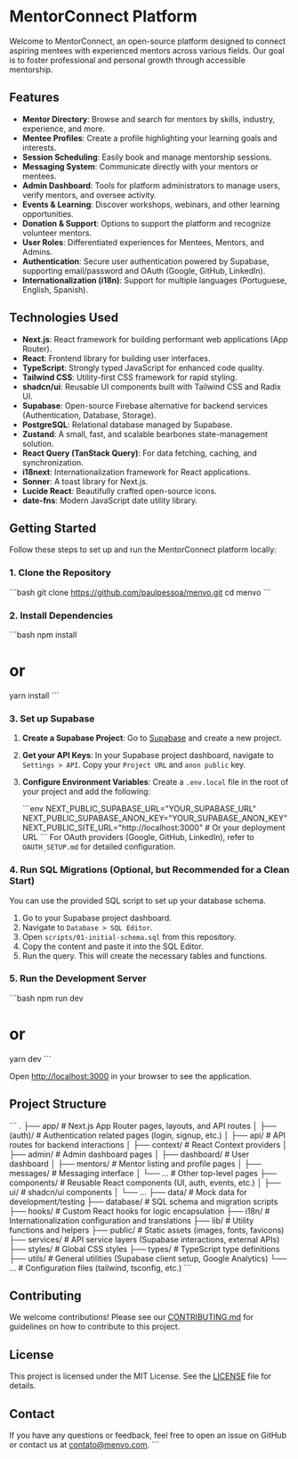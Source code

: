 # MentorConnect Platform

Welcome to MentorConnect, an open-source platform designed to connect aspiring mentees with experienced mentors across various fields. Our goal is to foster professional and personal growth through accessible mentorship.

## Features

*   **Mentor Directory**: Browse and search for mentors by skills, industry, experience, and more.
*   **Mentee Profiles**: Create a profile highlighting your learning goals and interests.
*   **Session Scheduling**: Easily book and manage mentorship sessions.
*   **Messaging System**: Communicate directly with your mentors or mentees.
*   **Admin Dashboard**: Tools for platform administrators to manage users, verify mentors, and oversee activity.
*   **Events & Learning**: Discover workshops, webinars, and other learning opportunities.
*   **Donation & Support**: Options to support the platform and recognize volunteer mentors.
*   **User Roles**: Differentiated experiences for Mentees, Mentors, and Admins.
*   **Authentication**: Secure user authentication powered by Supabase, supporting email/password and OAuth (Google, GitHub, LinkedIn).
*   **Internationalization (i18n)**: Support for multiple languages (Portuguese, English, Spanish).

## Technologies Used

*   **Next.js**: React framework for building performant web applications (App Router).
*   **React**: Frontend library for building user interfaces.
*   **TypeScript**: Strongly typed JavaScript for enhanced code quality.
*   **Tailwind CSS**: Utility-first CSS framework for rapid styling.
*   **shadcn/ui**: Reusable UI components built with Tailwind CSS and Radix UI.
*   **Supabase**: Open-source Firebase alternative for backend services (Authentication, Database, Storage).
*   **PostgreSQL**: Relational database managed by Supabase.
*   **Zustand**: A small, fast, and scalable bearbones state-management solution.
*   **React Query (TanStack Query)**: For data fetching, caching, and synchronization.
*   **i18next**: Internationalization framework for React applications.
*   **Sonner**: A toast library for Next.js.
*   **Lucide React**: Beautifully crafted open-source icons.
*   **date-fns**: Modern JavaScript date utility library.

## Getting Started

Follow these steps to set up and run the MentorConnect platform locally:

### 1. Clone the Repository

\`\`\`bash
git clone https://github.com/paulpessoa/menvo.git
cd menvo
\`\`\`

### 2. Install Dependencies

\`\`\`bash
npm install
# or
yarn install
\`\`\`

### 3. Set up Supabase

1.  **Create a Supabase Project**: Go to [Supabase](https://supabase.com/) and create a new project.
2.  **Get your API Keys**: In your Supabase project dashboard, navigate to `Settings > API`. Copy your `Project URL` and `anon public` key.
3.  **Configure Environment Variables**: Create a `.env.local` file in the root of your project and add the following:

    \`\`\`env
    NEXT_PUBLIC_SUPABASE_URL="YOUR_SUPABASE_URL"
    NEXT_PUBLIC_SUPABASE_ANON_KEY="YOUR_SUPABASE_ANON_KEY"
    NEXT_PUBLIC_SITE_URL="http://localhost:3000" # Or your deployment URL
    \`\`\`
    For OAuth providers (Google, GitHub, LinkedIn), refer to `OAUTH_SETUP.md` for detailed configuration.

### 4. Run SQL Migrations (Optional, but Recommended for a Clean Start)

You can use the provided SQL script to set up your database schema.

1.  Go to your Supabase project dashboard.
2.  Navigate to `Database > SQL Editor`.
3.  Open `scripts/01-initial-schema.sql` from this repository.
4.  Copy the content and paste it into the SQL Editor.
5.  Run the query. This will create the necessary tables and functions.

### 5. Run the Development Server

\`\`\`bash
npm run dev
# or
yarn dev
\`\`\`

Open [http://localhost:3000](http://localhost:3000) in your browser to see the application.

## Project Structure

\`\`\`
.
├── app/                  # Next.js App Router pages, layouts, and API routes
│   ├── (auth)/           # Authentication related pages (login, signup, etc.)
│   ├── api/              # API routes for backend interactions
│   ├── context/          # React Context providers
│   ├── admin/            # Admin dashboard pages
│   ├── dashboard/        # User dashboard
│   ├── mentors/          # Mentor listing and profile pages
│   ├── messages/         # Messaging interface
│   └── ...               # Other top-level pages
├── components/           # Reusable React components (UI, auth, events, etc.)
│   ├── ui/               # shadcn/ui components
│   └── ...
├── data/                 # Mock data for development/testing
├── database/             # SQL schema and migration scripts
├── hooks/                # Custom React hooks for logic encapsulation
├── i18n/                 # Internationalization configuration and translations
├── lib/                  # Utility functions and helpers
├── public/               # Static assets (images, fonts, favicons)
├── services/             # API service layers (Supabase interactions, external APIs)
├── styles/               # Global CSS styles
├── types/                # TypeScript type definitions
├── utils/                # General utilities (Supabase client setup, Google Analytics)
└── ...                   # Configuration files (tailwind, tsconfig, etc.)
\`\`\`

## Contributing

We welcome contributions! Please see our [CONTRIBUTING.md](CONTRIBUTING.md) for guidelines on how to contribute to this project.

## License

This project is licensed under the MIT License. See the [LICENSE](LICENSE) file for details.

## Contact

If you have any questions or feedback, feel free to open an issue on GitHub or contact us at [contato@menvo.com](mailto:contato@menvo.com).
\`\`\`
